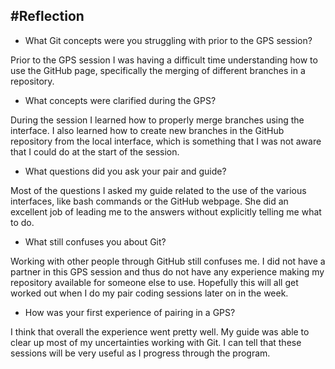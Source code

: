 #Reflection
----
*	What Git concepts were you struggling with prior to the GPS session?

Prior to the GPS session I was having a difficult time understanding how to use the GitHub page, specifically the merging of different branches in a repository.

*	What concepts were clarified during the GPS?

During the session I learned how to properly merge branches using the interface. I also learned how to create new branches in the GitHub repository from the local interface, which is something that I was not aware that I could do at the start of the session.

*	What questions did you ask your pair and guide?

Most of the questions I asked my guide related to the use of the various interfaces, like bash commands or the GitHub webpage. She did an excellent job of leading me to the answers without explicitly telling me what to do.

*	What still confuses you about Git?

Working with other people through GitHub still confuses me. I did not have a partner in this GPS session and thus do not have any experience making my repository available for someone else to use. Hopefully this will all get worked out when I do my pair coding sessions later on in the week.

*	How was your first experience of pairing in a GPS?

I think that overall the experience went pretty well. My guide was able to clear up most of my uncertainties working with Git. I can tell that these sessions will be very useful as I progress through the program.